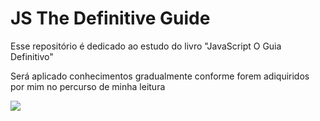 # JS The Definitive Guide



<p>Esse repositório é dedicado ao estudo do livro "JavaScript O Guia Definitivo"</p>

<p>Será aplicado conhecimentos gradualmente conforme forem adiquiridos por mim no percurso de minha leitura</p>

![]([https://m.media-amazon.com/images/I/71HBkQaC2pL._AC_UF350,350_QL50_.jpg](https://www.google.com/url?sa=i&url=https%3A%2F%2Fwww.amazon.com.br%2FJavaScript-Definitive-Guide-David-Flanagan%2Fdp%2F0596000480&psig=AOvVaw25NHnH9tKr8BZnfi1CGgoA&ust=1706726083172000&source=images&cd=vfe&opi=89978449&ved=0CBIQjRxqFwoTCJjnuKPghYQDFQAAAAAdAAAAABAV)https://www.google.com/url?sa=i&url=https%3A%2F%2Fwww.amazon.com.br%2FJavaScript-Definitive-Guide-David-Flanagan%2Fdp%2F0596000480&psig=AOvVaw25NHnH9tKr8BZnfi1CGgoA&ust=1706726083172000&source=images&cd=vfe&opi=89978449&ved=0CBIQjRxqFwoTCJjnuKPghYQDFQAAAAAdAAAAABAV)
